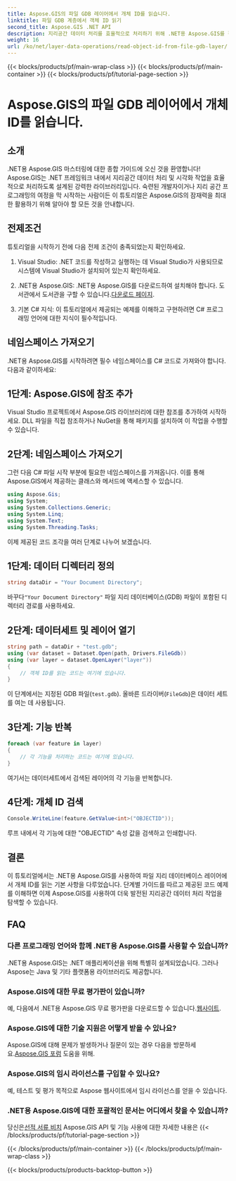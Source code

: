 ```yaml
---
title: Aspose.GIS의 파일 GDB 레이어에서 개체 ID를 읽습니다.
linktitle: 파일 GDB 계층에서 객체 ID 읽기
second_title: Aspose.GIS .NET API
description: 지리공간 데이터 처리를 효율적으로 처리하기 위해 .NET용 Aspose.GIS를 활용하는 방법을 알아보세요. 포괄적인 튜토리얼과 전문가의 안내가 제공됩니다.
weight: 16
url: /ko/net/layer-data-operations/read-object-id-from-file-gdb-layer/
---
```


{{< blocks/products/pf/main-wrap-class >}}
{{< blocks/products/pf/main-container >}}
{{< blocks/products/pf/tutorial-page-section >}}

# Aspose.GIS의 파일 GDB 레이어에서 개체 ID를 읽습니다.

## 소개
.NET용 Aspose.GIS 마스터링에 대한 종합 가이드에 오신 것을 환영합니다! Aspose.GIS는 .NET 프레임워크 내에서 지리공간 데이터 처리 및 시각화 작업을 효율적으로 처리하도록 설계된 강력한 라이브러리입니다. 숙련된 개발자이거나 지리 공간 프로그래밍의 여정을 막 시작하는 사람이든 이 튜토리얼은 Aspose.GIS의 잠재력을 최대한 활용하기 위해 알아야 할 모든 것을 안내합니다.
## 전제조건
튜토리얼을 시작하기 전에 다음 전제 조건이 충족되었는지 확인하세요.
1. Visual Studio: .NET 코드를 작성하고 실행하는 데 Visual Studio가 사용되므로 시스템에 Visual Studio가 설치되어 있는지 확인하세요.
   
2.  .NET용 Aspose.GIS: .NET용 Aspose.GIS를 다운로드하여 설치해야 합니다. 도서관에서 도서관을 구할 수 있습니다.[다운로드 페이지](https://releases.aspose.com/gis/net/).
3. 기본 C# 지식: 이 튜토리얼에서 제공되는 예제를 이해하고 구현하려면 C# 프로그래밍 언어에 대한 지식이 필수적입니다.

## 네임스페이스 가져오기
.NET용 Aspose.GIS를 시작하려면 필수 네임스페이스를 C# 코드로 가져와야 합니다. 다음과 같이하세요:
## 1단계: Aspose.GIS에 참조 추가
Visual Studio 프로젝트에서 Aspose.GIS 라이브러리에 대한 참조를 추가하여 시작하세요. DLL 파일을 직접 참조하거나 NuGet을 통해 패키지를 설치하여 이 작업을 수행할 수 있습니다.
## 2단계: 네임스페이스 가져오기
그런 다음 C# 파일 시작 부분에 필요한 네임스페이스를 가져옵니다. 이를 통해 Aspose.GIS에서 제공하는 클래스와 메서드에 액세스할 수 있습니다.
```csharp
using Aspose.Gis;
using System;
using System.Collections.Generic;
using System.Linq;
using System.Text;
using System.Threading.Tasks;
```

이제 제공된 코드 조각을 여러 단계로 나누어 보겠습니다.
## 1단계: 데이터 디렉터리 정의
```csharp
string dataDir = "Your Document Directory";
```
 바꾸다`"Your Document Directory"` 파일 지리 데이터베이스(GDB) 파일이 포함된 디렉터리 경로를 사용하세요.
## 2단계: 데이터세트 및 레이어 열기
```csharp
string path = dataDir + "test.gdb";
using (var dataset = Dataset.Open(path, Drivers.FileGdb))
using (var layer = dataset.OpenLayer("layer"))
{
    // 객체 ID를 읽는 코드는 여기에 있습니다.
}
```
이 단계에서는 지정된 GDB 파일(`test.gdb`). 올바른 드라이버(`FileGdb`)은 데이터 세트를 여는 데 사용됩니다.
## 3단계: 기능 반복
```csharp
foreach (var feature in layer)
{
    // 각 기능을 처리하는 코드는 여기에 있습니다.
}
```
여기서는 데이터세트에서 검색된 레이어의 각 기능을 반복합니다.
## 4단계: 개체 ID 검색
```csharp
Console.WriteLine(feature.GetValue<int>("OBJECTID"));
```
루프 내에서 각 기능에 대한 "OBJECTID" 속성 값을 검색하고 인쇄합니다.

## 결론
이 튜토리얼에서는 .NET용 Aspose.GIS를 사용하여 파일 지리 데이터베이스 레이어에서 개체 ID를 읽는 기본 사항을 다루었습니다. 단계별 가이드를 따르고 제공된 코드 예제를 이해하면 이제 Aspose.GIS를 사용하여 더욱 발전된 지리공간 데이터 처리 작업을 탐색할 수 있습니다.
## FAQ
### 다른 프로그래밍 언어와 함께 .NET용 Aspose.GIS를 사용할 수 있습니까?
.NET용 Aspose.GIS는 .NET 애플리케이션을 위해 특별히 설계되었습니다. 그러나 Aspose는 Java 및 기타 플랫폼용 라이브러리도 제공합니다.
### Aspose.GIS에 대한 무료 평가판이 있습니까?
예, 다음에서 .NET용 Aspose.GIS 무료 평가판을 다운로드할 수 있습니다.[웹사이트](https://releases.aspose.com/gis/net/).
### Aspose.GIS에 대한 기술 지원은 어떻게 받을 수 있나요?
Aspose.GIS에 대해 문제가 발생하거나 질문이 있는 경우 다음을 방문하세요.[Aspose.GIS 포럼](https://forum.aspose.com/c/gis/33) 도움을 위해.
### Aspose.GIS의 임시 라이선스를 구입할 수 있나요?
예, 테스트 및 평가 목적으로 Aspose 웹사이트에서 임시 라이선스를 얻을 수 있습니다.
### .NET용 Aspose.GIS에 대한 포괄적인 문서는 어디에서 찾을 수 있습니까?
 당신은[선적 서류 비치](https://reference.aspose.com/gis/net/) Aspose.GIS API 및 기능 사용에 대한 자세한 내용은
{{< /blocks/products/pf/tutorial-page-section >}}

{{< /blocks/products/pf/main-container >}}
{{< /blocks/products/pf/main-wrap-class >}}

{{< blocks/products/products-backtop-button >}}
